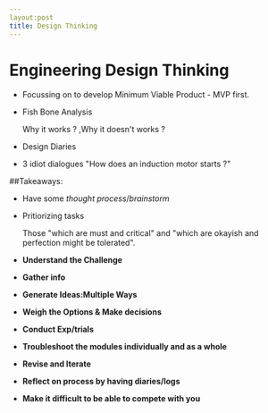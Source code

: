 ```yaml
---
layout:post
title: Design Thinking
---
```


# Engineering Design Thinking

- Focussing on to develop Minimum Viable Product - MVP first.

- Fish Bone Analysis 

	Why it works ? ,Why it doesn't works ?

- Design Diaries

- 3 idiot dialogues "How does an induction motor starts ?"

##Takeaways:

- Have some *thought process*/*brainstorm*

- Pritiorizing tasks

	Those "which are must and critical" and "which are okayish and perfection might be tolerated".

- **Understand the Challenge**

- **Gather info**

- **Generate Ideas:Multiple Ways**

- **Weigh the Options & Make decisions**

- **Conduct Exp/trials**

- **Troubleshoot the modules individually and as a whole**

- **Revise and Iterate**

- **Reflect on process by having diaries/logs**

- **Make it difficult to be able to compete with you**
 

